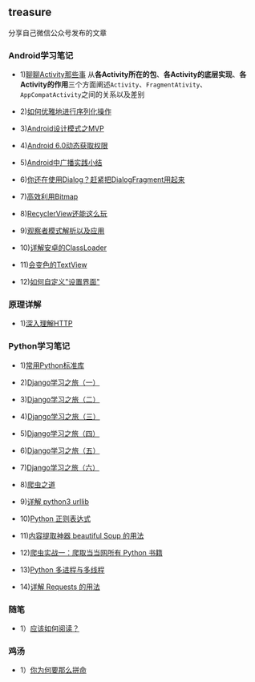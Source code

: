 ## treasure 
分享自己微信公众号发布的文章

### Android学习笔记
- 1)[聊聊Activity那些事](http://mp.weixin.qq.com/s?__biz=MzIwODY1MDc1NQ==&mid=2247483653&idx=1&sn=13d71f333bce72e34c8a2c87d45d4180&chksm=977e9669a0091f7f150066fa277ffa2faf23d81d6bba38bc78e9a75a136922bd72f97e591cc3#rd) 
从**各Activity所在的包**、**各Activity的底层实现**、**各Activity的作用**三个方面阐述`Activity`、`FragmentAtivity`、`AppCompatActivity`之间的关系以及差别

- 2)[如何优雅地进行序列化操作](https://mp.weixin.qq.com/s/MB7qgNjJFdUvBQEadmOlwA)

- 3)[Android设计模式之MVP](https://mp.weixin.qq.com/s/Wv_sFg8reo1u1MIwbY1gSg)

- 4)[Android 6.0动态获取权限](https://mp.weixin.qq.com/s/343V7T-Drj1CAyAQVhbMZA)

- 5)[Android中广播实践小结](https://mp.weixin.qq.com/s/6iqElr2ThdVKNt3TVYi9Cw)

- 6)[你还在使用Dialog？赶紧把DialogFragment用起来](https://mp.weixin.qq.com/s/ZjsKHMYnSVFrSBXdKcWCqA)

- 7)[高效利用Bitmap](https://mp.weixin.qq.com/s/Uee92AdEFgt8BGOO6z_B2g)

- 8)[RecyclerView还能这么玩](https://mp.weixin.qq.com/s/fHj_7l0WXriG6SAQZ3isqw)

- 9)[观察者模式解析以及应用](https://mp.weixin.qq.com/s/Ovoqv5tyVziu1vmjdHO2Lg)

- 10)[详解安卓的ClassLoader](https://mp.weixin.qq.com/s/E_j4UIygUwT0xxzg_4lX2w)

- 11)[会变色的TextView](https://mp.weixin.qq.com/s/GVX4vXS0oCvIy7JYqghObQ)

- 12)[如何自定义"设置界面"](https://mp.weixin.qq.com/s/eIrjW06D8NRgxrzbo3q3RQ)


### 原理详解
- 1)[深入理解HTTP](https://mp.weixin.qq.com/s/uerkrr_AhB4qtw_0jBLwgg)


### Python学习笔记
- 1)[常用Python标准库](https://mp.weixin.qq.com/s/fMX3k3kt7UoU6IK7Q881xQ)

- 2)[Django学习之旅（一）](https://mp.weixin.qq.com/s/_eKpxk5qGwjzWBZzVz2wpA)

- 3)[Django学习之旅（二）](https://mp.weixin.qq.com/s/CyYzB-wAKixe9pxDaFkA-Q)

- 4)[Django学习之旅（三）](https://mp.weixin.qq.com/s/pAsQUUiaDkxZ4azG5X-mQw)

- 5)[Django学习之旅（四）](https://mp.weixin.qq.com/s/BYndoVnty4ibfrqr1HZ5jw)

- 6)[Django学习之旅（五）](https://mp.weixin.qq.com/s/z0-xYzSmcJhsLrGUqpCk1w)

- 7)[Django学习之旅（六）](https://mp.weixin.qq.com/s/Q-W-ZJCpI_iJMCBusRLT1w)

- 8)[爬虫之道](https://mp.weixin.qq.com/s/qfJeb6nxPUMtf5eMc3yhYg)

- 9)[详解 python3 urllib](https://mp.weixin.qq.com/s/x8IlUOaqd-2F0NQjf_UJXw)

- 10)[Python 正则表达式](https://mp.weixin.qq.com/s/VMJ-jD71NcfmAmbtpskQ9Q)

- 11)[内容提取神器 beautiful Soup 的用法](https://mp.weixin.qq.com/s/t6kzuQ7BBVLYFdDezW2Vow)

- 12)[爬虫实战一：爬取当当网所有 Python 书籍](https://mp.weixin.qq.com/s/_IKBJEkh9HtNhpJEbwsD6Q)

- 13)[Python 多进程与多线程](http://mp.weixin.qq.com/s/Dz4TfKVDZZYDOJNkjnkLIA)

- 14)[详解 Requests 的用法](http://mp.weixin.qq.com/s/mzUm6PmdTXF9uXdxQhKAIA)


### 随笔
- 1）[应该如何阅读？](http://mp.weixin.qq.com/s/QmfBt-AJqMkXseHEbub7AA)

### 鸡汤
- 1）[你为何要那么拼命](https://mp.weixin.qq.com/s/nKNoLJtCZ6hIBx3EfGqPuQ)


